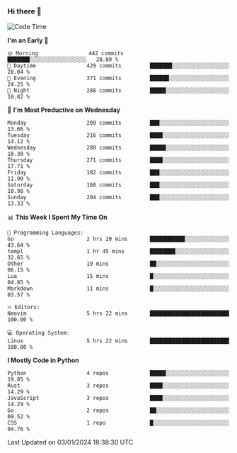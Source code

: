 ### Hi there 👋
<!--START_SECTION:waka-->
![Code Time](http://img.shields.io/badge/Code%20Time-213%20hrs%2016%20mins-blue)

**I'm an Early 🐤** 

```text
🌞 Morning                442 commits         ███████░░░░░░░░░░░░░░░░░░   28.89 % 
🌆 Daytime                429 commits         ███████░░░░░░░░░░░░░░░░░░   28.04 % 
🌃 Evening                371 commits         ██████░░░░░░░░░░░░░░░░░░░   24.25 % 
🌙 Night                  288 commits         █████░░░░░░░░░░░░░░░░░░░░   18.82 % 
```
📅 **I'm Most Productive on Wednesday** 

```text
Monday                   209 commits         ███░░░░░░░░░░░░░░░░░░░░░░   13.66 % 
Tuesday                  216 commits         ████░░░░░░░░░░░░░░░░░░░░░   14.12 % 
Wednesday                280 commits         █████░░░░░░░░░░░░░░░░░░░░   18.30 % 
Thursday                 271 commits         ████░░░░░░░░░░░░░░░░░░░░░   17.71 % 
Friday                   182 commits         ███░░░░░░░░░░░░░░░░░░░░░░   11.90 % 
Saturday                 168 commits         ███░░░░░░░░░░░░░░░░░░░░░░   10.98 % 
Sunday                   204 commits         ███░░░░░░░░░░░░░░░░░░░░░░   13.33 % 
```


📊 **This Week I Spent My Time On** 

```text
💬 Programming Languages: 
Go                       2 hrs 20 mins       ███████████░░░░░░░░░░░░░░   43.64 % 
templ                    1 hr 45 mins        ████████░░░░░░░░░░░░░░░░░   32.65 % 
Other                    19 mins             ██░░░░░░░░░░░░░░░░░░░░░░░   06.15 % 
Lua                      15 mins             █░░░░░░░░░░░░░░░░░░░░░░░░   04.85 % 
Markdown                 11 mins             █░░░░░░░░░░░░░░░░░░░░░░░░   03.57 % 

🔥 Editors: 
Neovim                   5 hrs 22 mins       █████████████████████████   100.00 % 

💻 Operating System: 
Linux                    5 hrs 22 mins       █████████████████████████   100.00 % 
```

**I Mostly Code in Python** 

```text
Python                   4 repos             █████░░░░░░░░░░░░░░░░░░░░   19.05 % 
Rust                     3 repos             ████░░░░░░░░░░░░░░░░░░░░░   14.29 % 
JavaScript               3 repos             ████░░░░░░░░░░░░░░░░░░░░░   14.29 % 
Go                       2 repos             ██░░░░░░░░░░░░░░░░░░░░░░░   09.52 % 
CSS                      1 repo              █░░░░░░░░░░░░░░░░░░░░░░░░   04.76 % 
```




 Last Updated on 03/01/2024 18:38:30 UTC
<!--END_SECTION:waka-->

<!--
**YoganshSharma/YoganshSharma** is a ✨ _special_ ✨ repository because its `README.md` (this file) appears on your GitHub profile.

Here are some ideas to get you started:

- 🔭 I’m currently working on ...
- 🌱 I’m currently learning ...
- 👯 I’m looking to collaborate on ...
- 🤔 I’m looking for help with ...
- 💬 Ask me about ...
- 📫 How to reach me: ...
- 😄 Pronouns: ...
- ⚡ Fun fact: ...
-->
